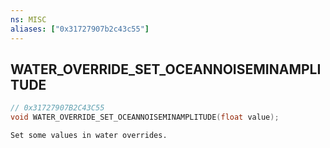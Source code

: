 ```yaml
---
ns: MISC
aliases: ["0x31727907b2c43c55"]
---
```

## WATER_OVERRIDE_SET_OCEANNOISEMINAMPLITUDE

```c
// 0x31727907B2C43C55
void WATER_OVERRIDE_SET_OCEANNOISEMINAMPLITUDE(float value);
```

```
Set some values in water overrides.
```
